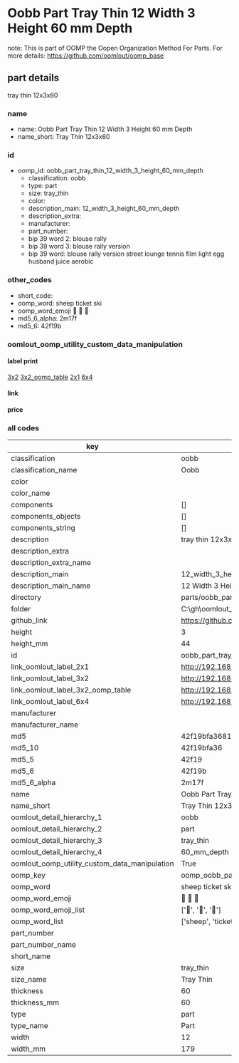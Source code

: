 # Oobb Part Tray Thin 12 Width 3 Height 60 mm Depth  

note: This is part of OOMP the Oopen Organization Method For Parts. For more details: https://github.com/oomlout/oomp_base

##  part details
  



tray thin 12x3x60



### name
* name: Oobb Part Tray Thin 12 Width 3 Height 60 mm Depth
* name_short: Tray Thin 12x3x60 
### id
* oomp_id: oobb_part_tray_thin_12_width_3_height_60_mm_depth
  * classification: oobb
  * type: part
  * size: tray_thin
  * color: 
  * description_main: 12_width_3_height_60_mm_depth
  * description_extra: 
  * manufacturer: 
  * part_number: 
  * bip 39 word 2: blouse rally
  * bip 39 word 3: blouse rally version
  * bip 39 word: blouse rally version street lounge tennis film light egg husband juice aerobic

### other_codes
* short_code: 
* oomp_word: sheep ticket ski
* oomp_word_emoji :sheep: :ticket: :ski:
* md5_6_alpha: 2m17f
* md5_6: 42f19b






### oomlout_oomp_utility_custom_data_manipulation
#### label print
[3x2](http://192.168.1.245:1112/?label=oomp%202m17f)
[3x2_oomp_table](http://192.168.1.108:1112/?label=oomp%202m17f)
[2x1](http://192.168.1.242:1112/?label=oomp%202m17f)
[6x4](http://192.168.1.55:1112/?label=oomp%202m17f)    

#### link

                              

#### price







### all codes 
| key | value |  
| --- | --- |  
| classification | oobb |  
| classification_name | Oobb |  
| color |  |  
| color_name |  |  
| components | [] |  
| components_objects | [] |  
| components_string | [] |  
| description | tray thin 12x3x60 |  
| description_extra |  |  
| description_extra_name |  |  
| description_main | 12_width_3_height_60_mm_depth |  
| description_main_name | 12 Width 3 Height 60 mm Depth |  
| directory | parts/oobb_part_tray_thin_12_width_3_height_60_mm_depth |  
| folder | C:\gh\oomlout_oobb_version_4_generated_parts\things\oobb_part_tray_thin_12_width_3_height_60_mm_depth |  
| github_link | https://github.com/oomlout/oomlout_oomp_part_src/tree/main/parts/oobb_part_tray_thin_12_width_3_height_60_mm_depth |  
| height | 3 |  
| height_mm | 44 |  
| id | oobb_part_tray_thin_12_width_3_height_60_mm_depth |  
| link_oomlout_label_2x1 | http://192.168.1.242:1112/?label=oomp%202m17f |  
| link_oomlout_label_3x2 | http://192.168.1.245:1112/?label=oomp%202m17f |  
| link_oomlout_label_3x2_oomp_table | http://192.168.1.108:1112/?label=oomp%202m17f |  
| link_oomlout_label_6x4 | http://192.168.1.55:1112/?label=oomp%202m17f |  
| manufacturer |  |  
| manufacturer_name |  |  
| md5 | 42f19bfa36818acb7cc22d6fe5ac50c1 |  
| md5_10 | 42f19bfa36 |  
| md5_5 | 42f19 |  
| md5_6 | 42f19b |  
| md5_6_alpha | 2m17f |  
| name | Oobb Part Tray Thin 12 Width 3 Height 60 mm Depth |  
| name_short | Tray Thin 12x3x60  |  
| oomlout_detail_hierarchy_1 | oobb |  
| oomlout_detail_hierarchy_2 | part |  
| oomlout_detail_hierarchy_3 | tray_thin |  
| oomlout_detail_hierarchy_4 | 60_mm_depth |  
| oomlout_oomp_utility_custom_data_manipulation | True |  
| oomp_key | oomp_oobb_part_tray_thin_12_width_3_height_60_mm_depth |  
| oomp_word | sheep ticket ski |  
| oomp_word_emoji | :sheep: :ticket: :ski: |  
| oomp_word_emoji_list | [':sheep:', ':ticket:', ':ski:'] |  
| oomp_word_list | ['sheep', 'ticket', 'ski'] |  
| part_number |  |  
| part_number_name |  |  
| short_name |  |  
| size | tray_thin |  
| size_name | Tray Thin |  
| thickness | 60 |  
| thickness_mm | 60 |  
| type | part |  
| type_name | Part |  
| width | 12 |  
| width_mm | 179 |  
